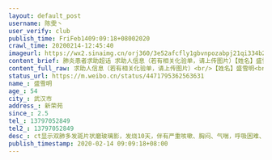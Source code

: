 ```yaml
---
layout: default_post
username: 陈雯丶
user_verify: club
publish_time: FriFeb1409:09:18+08002020
crawl_time: 20200214-12:45:40
imageurl: https://wx2.sinaimg.cn/orj360/3e52afcfly1gbvnpozabpj21qi334b2a.jpg,https://wx3.sinaimg.cn/orj360/3e52afcfly1gbvnpo4ow4j21mo1nk4qp.jpg,https://wx1.sinaimg.cn/orj360/3e52afcfly1gbvnpqcdshj21qi3344qq.jpg
content_brief: 肺炎患者求助超话 求助人信息（若有相关化验单，请上传图片）【姓名】盛雪明【年龄】54【所在城市】武汉市【所在小区、社区】新荣苑【患病时间】2.5【联系方式】13797052849【其他紧急联系人】13797052849【病情描述】 ct显示双肺多发斑片状磨玻璃影，发烧10天，伴有严重咳嗽、胸闷、气喘 ...全文
content_full_raw: 求助人信息（若有相关化验单，请上传图片）<br/>【姓名】盛雪明<br/>【年龄】54<br/>【所在城市】武汉市<br/>【所在小区、社区】新荣苑<br/>【患病时间】2.5<br/>【联系方式】13797052849<br/>【其他紧急联系人】13797052849<br/>【病情描述】ct显示双肺多发斑片状磨玻璃影，发烧10天，伴有严重咳嗽、胸闷、气喘，呼吸困难、食欲差，大小便正常。<br/>已经确诊新冠肺炎，医生要求住院可是没有床位，已经联系社区，让我们继续等待…时间就是生命，患者已经出现气喘，呼吸困难等症状，我们等不起…特求助，现在急需定点医院收治…恳请大家帮忙转发。昨天在汉口医院等了一晚上床位。
status_url: https://m.weibo.cn/status/4471795362563631
name_: 盛雪明
age_: 54
city_: 武汉市
address_: 新荣苑
since_: 2.5
tel_: 13797052849
tel2_: 13797052849
desc_: ct显示双肺多发斑片状磨玻璃影，发烧10天，伴有严重咳嗽、胸闷、气喘，呼吸困难、食欲差，大小便正常。已经确诊新冠肺炎，医生要求住院可是没有床位，已经联系社区，让我们继续等待…时间就是生命，患者已经出现气喘，呼吸困难等症状，我们等不起…特求助，现在急需定点医院收治…恳请大家帮忙转发。昨天在汉口医院等了一晚上床位。
publish_timestamp: 2020-02-14 09:09:18+08:00
---
```

